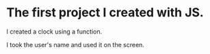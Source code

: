 # The first project I created with JS.

I created a clock using a function.

I took the user's name and used it on the screen.